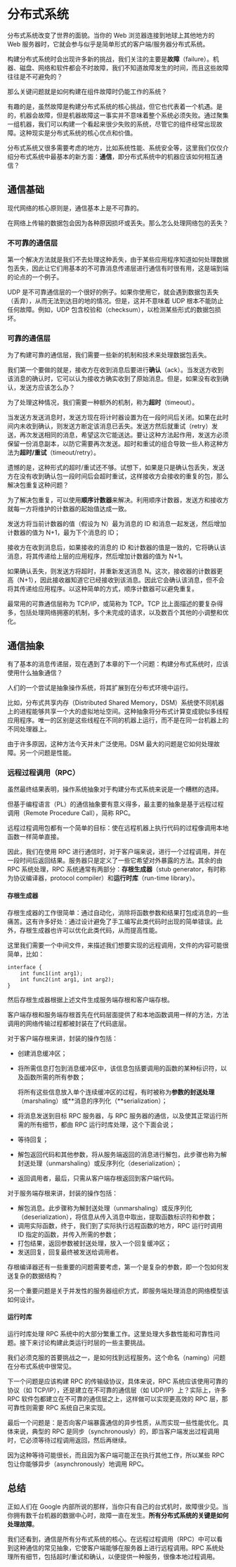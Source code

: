 # 分布式系统

分布式系统改变了世界的面貌。当你的 Web 浏览器连接到地球上其他地方的 Web 服务器时，它就会参与似乎是简单形式的客户端/服务器分布式系统。

构建分布式系统时会出现许多新的挑战，我们关注的主要是**故障**（failure）。机器、磁盘、网络和软件都会不时故障，我们不知道故障发生的时间，而且这些故障往往是不可避免的？

那么关键问题就是如何构建在组件故障时仍能工作的系统？

有趣的是，虽然故障是构建分布式系统的核心挑战，但它也代表着一个机遇。是的，机器会故障，但是机器故障这一事实并不意味着整个系统必须失败。通过聚集一组机器，我们可以构建一个看起来很少失败的系统，尽管它的组件经常出现故障。这种现实是分布式系统的核心优点和价值。

分布式系统又很多需要考虑的地方，比如系统性能、系统安全等，这里我们仅仅介绍分布式系统中最基本的新方面：**通信**，即分布式系统中的机器应该如何相互通信？

## 通信基础

现代网络的核心原则是，通信基本上是不可靠的。

在网络上传输的数据包会因为各种原因损坏或丢失。那么怎么处理网络包的丢失？

### 不可靠的通信层

第一个解决方法就是我们不去处理这种丢失，由于某些应用程序知道如何处理数据包丢失，因此让它们用基本的不可靠消息传递层进行通信有时很有用，这是端到端的论点的一个例子。

UDP 是不可靠通信层的一个很好的例子。如果你使用它，就会遇到数据包丢失（丢弃），从而无法到达目的地的情况。但是，这并不意味着 UDP 根本不能防止任何故障。例如，UDP 包含校验和（checksum），以检测某些形式的数据包损坏。

### 可靠的通信层

为了构建可靠的通信层，我们需要一些新的机制和技术来处理数据包丢失。

我们第一个要做的就是，接收方在收到消息后要进行**确认**（ack）。当发送方收到该消息的确认时，它可以认为接收方确实收到了原始消息。但是，如果没有收到确认，发送方应该怎么办？

为了处理这种情况，我们需要一种额外的机制，称为**超时**（timeout）。

当发送方发送消息时，发送方现在将计时器设置为在一段时间后关闭。如果在此时间内未收到确认，则发送方断定该消息已丢失。发送方然后就重试（retry）发送，再次发送相同的消息，希望这次它能送达。要让这种方法起作用，发送方必须保留一份消息副本，以防它需要再次发送。超时和重试的组合导致一些人称这种方法为**超时/重试**（timeout/retry）。

遗憾的是，这种形式的超时/重试还不够。试想下，如果是只是确认包丢失，发送方在没有收到确认包一段时间后会超时重试，这样接收方会接收的重复的包，那么解决包重复这种问题？

为了解决包重复，可以使用**顺序计数器**来解决。利用顺序计数器，发送方和接收方就每一方将维护的计数器的起始值达成一致。

发送方将当前计数器的值（假设为 N）最为消息的 ID 和消息一起发送，然后增加计数器的值为 N+1，最为下个消息的 ID；

接收方在收到消息后，如果接收的消息的 ID 和计数器的值是一致的，它将确认该消息，将其传递给上层的应用程序，然后增加计数器的值为 N+1。

如果确认丢失，则发送方将超时，并重新发送消息 N。这次，接收器的计数器更高（N+1），因此接收器知道它已经接收到该消息。因此它会确认该消息，但不会将其传递给应用程序。以这种简单的方式，顺序计数器可以避免重复。

最常用的可靠通信层称为 TCP/IP，或简称为 TCP。TCP 比上面描述的要复杂得多，包括处理网络拥塞的机制，多个未完成的请求，以及数百个其他的小调整和优化。

## 通信抽象

有了基本的消息传递层，现在遇到了本章的下一个问题：构建分布式系统时，应该使用什么抽象通信？

人们的一个尝试是抽象操作系统，将其扩展到在分布式环境中运行。

比如，分布式共享内存（Distributed Shared Memory，DSM）系统使不同机器上的进程能够共享一个大的虚拟地址空间。这种抽象将分布式计算变成貌似多线程应用程序。唯一的区别是这些线程在不同的机器上运行，而不是在同一台机器上的不同处理器上。

由于许多原因，这种方法今天并未广泛使用。DSM 最大的问题是它如何处理故障。另一个问题是性能。

### 远程过程调用（RPC）

虽然最终结果表明，操作系统抽象对于构建分布式系统来说是一个糟糕的选择。

但基于编程语言（PL）的通信抽象要有意义得多，最主要的抽象是基于远程过程调用（Remote Procedure Call），简称 RPC。

远程过程调用包都有一个简单的目标：使在远程机器上执行代码的过程像调用本地函数一样简单直接。

因此，我们在使用 RPC 进行通信时，对于客户端来说，进行一个过程调用，并在一段时间后返回结果。服务器只是定义了一些它希望对外暴露的方法。其余的由RPC 系统处理，RPC 系统通常有两部分：**存根生成器**（stub generator，有时称为协议编译器，protocol compiler）和**运行时库**（run-time library）。

#### 存根生成器

存根生成器的工作很简单：通过自动化，消除将函数参数和结果打包成消息的一些痛苦。这有许多好处：通过设计避免了手工编写此类代码时出现的简单错误。此外，存根生成器也许可以优化此类代码，从而提高性能。

这里我们需要一个中间文件，来描述我们想要实现的远程调用，文件的内容可能很简单，比如：

```
interface {
	int func1(int arg1);
	int func2(int arg1, int arg2);
}
```

然后存根生成器根据上述文件生成服务端存根和客户端存根。

客户端存根和服务端存根首先在代码层面提供了和本地函数调用一样的方法，方法调用的网络传输过程都被封装在了代码底层。

对于客户端存根来讲，封装的操作包括：

- 创建消息缓冲区；

- 将所需信息打包到消息缓冲区中，该信息包括要调用的函数的某种标识符，以及函数所需的所有参数；

  将所有这些信息放入单个连续缓冲区的过程，有时被称为**参数的封送处理**（marshaling）或**消息的序列化（**serialization）；

- 将消息发送到目标 RPC 服务器，与 RPC 服务器的通信，以及使其正常运行所需的所有细节，都由 RPC 运行时库处理，这个下面会说；

- 等待回复；

- 解包返回代码和其他参数，将从服务端返回的消息进行解包，此步骤也称为解封送处理（unmarshaling）或反序列化（deserialization）；

- 返回调用者，最后，只需从客户端存根返回到客户端代码。

对于服务端存根来讲，封装的操作包括：

- 解包消息。此步骤称为解封送处理（unmarshaling）或反序列化（deserialization），将信息从传入消息中取出，提取函数标识符和参数；
- 调用实际函数，终于，我们到了实际执行远程函数的地方，RPC 运行时调用 ID 指定的函数，并传入所需的参数；
-  打包结果，返回参数被封送处理，放入一个回复缓冲区；
- 发送回复，回复最终被发送给调用者。

存根编译器还有一些重要的问题需要考虑，第一个是复杂的参数，即一个包如何发送复杂的数据结构？

另一个重要问题是关于并发性的服务器组织方式，即服务端处理消息的网络模型该如何设计。

#### 运行时库

运行时库处理 RPC 系统中的大部分繁重工作。这里处理大多数性能和可靠性问题。接下来讨论构建此类运行时层的一些主要挑战。

我们必须克服的首要挑战之一，是如何找到远程服务。这个命名（naming）问题在分布式系统中很常见。

下一个问题是应该构建 RPC 的传输级协议，具体来说，RPC 系统应该使用可靠的协议（如 TCP/IP），还是建立在不可靠的通信层（如 UDP/IP）上？实际上，许多 RPC 软件包都建立在不可靠的通信层之上，这样做可以实现更高效的 RPC 层，那可靠性则需要 RPC 系统自己来实现。

最后一个问题是：是否向客户端暴露通信的异步性质，从而实现一些性能优化。具体来说，典型的 RPC 是同步（synchronously）的，即当客户端发出过程调用时，它必须等待过程调用返回，然后再继续。

因为这种等待可能很长，而且因为客户端可能正在执行其他工作，所以某些 RPC 包让你能够异步（asynchronously）地调用 RPC。



## 总结

正如人们在 Google 内部所说的那样，当你只有自己的台式机时，故障很少见。当你拥有数千台机器的数据中心时，故障一直在发生。**所有分布式系统的关键是如何处理故障**。

我们还看到，通信是所有分布式系统的核心。在远程过程调用（RPC）中可以看到这种通信的常见抽象，它使客户端能够在服务器上进行远程调用。RPC 系统处理所有细节，包括超时/重试和确认，以便提供一种服务，很像本地过程调用。







